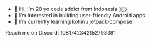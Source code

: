 - 👋 Hi, I’m 20 yo code addict from Indonesia 🇮🇩
- 👀 I’m interested in building user-friendly Android apps
- 🌱 I’m currently learning kotlin / jetpack-compose

Reach me on Discord: 1081742342152798381
 
<!---
Rettorio/Rettorio is a ✨ special ✨ repository because its `README.md` (this file) appears on your GitHub profile.
You can click the Preview link to take a look at your changes.
--->
